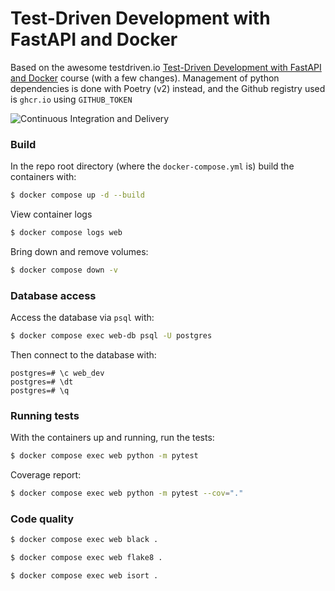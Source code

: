 # Test-Driven Development with FastAPI and Docker

Based on the awesome testdriven.io [Test-Driven Development with FastAPI and Docker](https://testdriven.io/courses/tdd-fastapi/)
 course (with a few changes). Management of python dependencies is done with Poetry (v2) instead, and the Github registry used is `ghcr.io` using `GITHUB_TOKEN`

![Continuous Integration and Delivery](https://github.com/tymyrddin/fastapi-tdd-docker/workflows/Continuous%20Integration%20and%20Delivery/badge.svg?branch=main)

### Build

In the repo root directory (where the `docker-compose.yml` is) build the containers with:

```bash
$ docker compose up -d --build
```

View container logs

```bash
$ docker compose logs web
```

Bring down and remove volumes:

```bash
$ docker compose down -v
```

### Database access

Access the database via `psql` with:

```bash
$ docker compose exec web-db psql -U postgres
```

Then connect to the database with:

```postgresql
postgres=# \c web_dev
postgres=# \dt
postgres=# \q
```

### Running tests

With the containers up and running, run the tests:

```bash
$ docker compose exec web python -m pytest
```

Coverage report:
```bash
$ docker compose exec web python -m pytest --cov="."
```

### Code quality

```bash
$ docker compose exec web black .
```

```bash
$ docker compose exec web flake8 .
```

```bash
$ docker compose exec web isort .
```